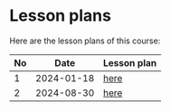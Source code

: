 # Lesson plans

Here are the lesson plans of this course:

No |Date      |Lesson plan
---|----------|--------------------------
1  |2024-01-18|[here](20240118/README.md)
2  |2024-08-30|[here](20240830/README.md)
